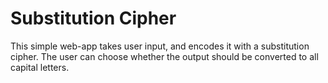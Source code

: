 # Substitution Cipher
This simple web-app takes user input, and encodes it with a substitution cipher. The user can choose whether the output should be converted to all capital letters.